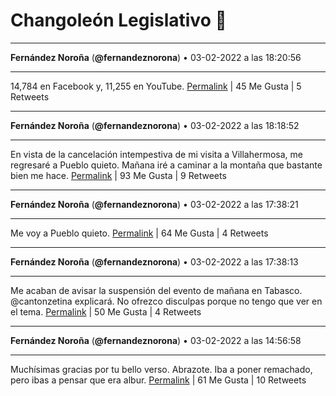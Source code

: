 # Changoleón Legislativo 🙈
*****
**Fernández Noroña** (**@fernandeznorona**) • 03-02-2022 a las 18:20:56
*****
14,784 en Facebook y, 11,255 en YouTube.
[Permalink](https://twitter.com/fernandeznorona/status/1489423697601515526) | 45 Me Gusta | 5 Retweets
*****
**Fernández Noroña** (**@fernandeznorona**) • 03-02-2022 a las 18:18:52
*****
En vista de la cancelación intempestiva de mi visita a Villahermosa, me regresaré a Pueblo quieto. Mañana iré a caminar a la montaña que bastante bien me hace.
[Permalink](https://twitter.com/fernandeznorona/status/1489423177189048325) | 93 Me Gusta | 9 Retweets
*****
**Fernández Noroña** (**@fernandeznorona**) • 03-02-2022 a las 17:38:21
*****
Me voy a Pueblo quieto.
[Permalink](https://twitter.com/fernandeznorona/status/1489412980911583232) | 64 Me Gusta | 4 Retweets
*****
**Fernández Noroña** (**@fernandeznorona**) • 03-02-2022 a las 17:38:13
*****
Me acaban de avisar la suspensión del evento de mañana en Tabasco. @cantonzetina explicará. No ofrezco disculpas porque no tengo que ver en el tema.
[Permalink](https://twitter.com/fernandeznorona/status/1489412948783157249) | 50 Me Gusta | 4 Retweets
*****
**Fernández Noroña** (**@fernandeznorona**) • 03-02-2022 a las 14:56:58
*****
Muchísimas gracias por tu bello verso. Abrazote. Iba a poner remachado, pero ibas a pensar que era albur.
[Permalink](https://twitter.com/fernandeznorona/status/1489372368602640384) | 61 Me Gusta | 10 Retweets